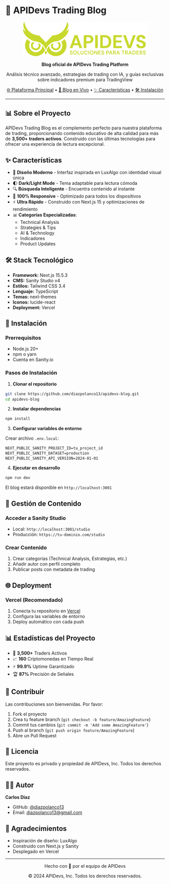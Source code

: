 # 🚀 APIDevs Trading Blog

<div align="center">
  <img src="public/logos/logo-horizontal-verde.png" alt="APIDevs Logo" width="400"/>
  
  <p align="center">
    <strong>Blog oficial de APIDevs Trading Platform</strong>
  </p>
  
  <p align="center">
    Análisis técnico avanzado, estrategias de trading con IA, y guías exclusivas sobre indicadores premium para TradingView
  </p>

  <p align="center">
    <a href="https://apidevs-react.vercel.app">🌐 Plataforma Principal</a> •
    <a href="https://blog.apidevs.io">📝 Blog en Vivo</a> •
    <a href="#-características">✨ Características</a> •
    <a href="#-instalación">🛠️ Instalación</a>
  </p>
</div>

---

## 📊 Sobre el Proyecto

APIDevs Trading Blog es el complemento perfecto para nuestra plataforma de trading, proporcionando contenido educativo de alta calidad para más de **3,500+ traders activos**. Construido con las últimas tecnologías para ofrecer una experiencia de lectura excepcional.

## ✨ Características

- 🎨 **Diseño Moderno** - Interfaz inspirada en LuxAlgo con identidad visual única
- 🌓 **Dark/Light Mode** - Tema adaptable para lectura cómoda
- 🔍 **Búsqueda Inteligente** - Encuentra contenido al instante
- 📱 **100% Responsive** - Optimizado para todos los dispositivos
- ⚡ **Ultra Rápido** - Construido con Next.js 15 y optimizaciones de rendimiento
- 📊 **Categorías Especializadas**:
  - Technical Analysis
  - Strategies & Tips
  - AI & Technology
  - Indicadores
  - Product Updates

## 🛠️ Stack Tecnológico

- **Framework:** Next.js 15.5.3
- **CMS:** Sanity Studio v4
- **Estilos:** Tailwind CSS 3.4
- **Lenguaje:** TypeScript
- **Temas:** next-themes
- **Iconos:** lucide-react
- **Deployment:** Vercel

## 🚀 Instalación

### Prerrequisitos

- Node.js 20+
- npm o yarn
- Cuenta en Sanity.io

### Pasos de Instalación

1. **Clonar el repositorio**
```bash
git clone https://github.com/diazpolanco13/apidevs-blog.git
cd apidevs-blog
```

2. **Instalar dependencias**
```bash
npm install
```

3. **Configurar variables de entorno**

Crear archivo `.env.local`:
```env
NEXT_PUBLIC_SANITY_PROJECT_ID=tu_project_id
NEXT_PUBLIC_SANITY_DATASET=production
NEXT_PUBLIC_SANITY_API_VERSION=2024-01-01
```

4. **Ejecutar en desarrollo**
```bash
npm run dev
```

El blog estará disponible en `http://localhost:3001`

## 📝 Gestión de Contenido

### Acceder a Sanity Studio

- Local: `http://localhost:3001/studio`
- Producción: `https://tu-dominio.com/studio`

### Crear Contenido

1. Crear categorías (Technical Analysis, Estrategias, etc.)
2. Añadir autor con perfil completo
3. Publicar posts con metadata de trading

## 🌐 Deployment

### Vercel (Recomendado)

1. Conecta tu repositorio en [Vercel](https://vercel.com)
2. Configura las variables de entorno
3. Deploy automático con cada push

## 📊 Estadísticas del Proyecto

- 🎯 **3,500+** Traders Activos
- 📈 **160** Criptomonedas en Tiempo Real
- ⚡ **99.9%** Uptime Garantizado
- 🏆 **87%** Precisión de Señales

## 🤝 Contribuir

Las contribuciones son bienvenidas. Por favor:

1. Fork el proyecto
2. Crea tu feature branch (`git checkout -b feature/AmazingFeature`)
3. Commit tus cambios (`git commit -m 'Add some AmazingFeature'`)
4. Push al branch (`git push origin feature/AmazingFeature`)
5. Abre un Pull Request

## 📄 Licencia

Este proyecto es privado y propiedad de APIDevs, Inc. Todos los derechos reservados.

## 👨‍💻 Autor

**Carlos Diaz**
- GitHub: [@diazpolanco13](https://github.com/diazpolanco13)
- Email: diazpolanco13@gmail.com

## 🙏 Agradecimientos

- Inspiración de diseño: LuxAlgo
- Construido con Next.js y Sanity
- Desplegado en Vercel

---

<div align="center">
  <p>Hecho con 💚 por el equipo de APIDevs</p>
  <p>© 2024 APIDevs, Inc. Todos los derechos reservados.</p>
</div>